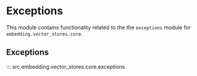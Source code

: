# Exceptions

This module contains functionality related to the the `exceptions` module for `embedding.vector_stores.core`.

## Exceptions

::: src.embedding.vector_stores.core.exceptions

